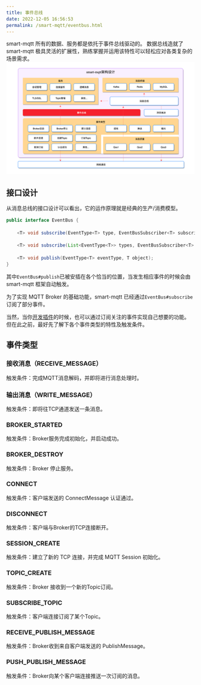 ```yaml
---
title: 事件总线
date: 2022-12-05 16:56:53
permalink: /smart-mqtt/eventbus.html
---
```


smart-mqtt 所有的数据、服务都是依托于事件总线驱动的。
数据总线造就了 smart-mqtt 极具灵活的扩展性，熟练掌握并运用该特性可以轻松应对各类复杂的场景需求。
![](./img/eventbus.png)

## 接口设计
从消息总线的接口设计可以看出，它的运作原理就是经典的生产/消费模型。
```java
public interface EventBus {

    <T> void subscribe(EventType<T> type, EventBusSubscriber<T> subscriber);

    <T> void subscribe(List<EventType<T>> types, EventBusSubscriber<T> subscriber);

    <T> void publish(EventType<T> eventType, T object);
}
```
其中`EventBus#publish`已被安插在各个恰当的位置，当发生相应事件的时候会由 smart-mqtt 框架自动触发。

为了实现 MQTT Broker 的基础功能，smart-mqtt 已经通过`EventBus#subscribe`订阅了部分事件。

当然，当你[开发插件](/smart-mqtt/plugins.html)的时候，也可以通过订阅关注的事件实现自己想要的功能。
但在此之前，最好先了解下各个事件类型的特性及触发条件。

## 事件类型
### 接收消息（RECEIVE_MESSAGE）
触发条件：完成MQTT消息解码，并即将进行消息处理时。
### 输出消息（WRITE_MESSAGE）
触发条件：即将往TCP通道发送一条消息。

### BROKER_STARTED
触发条件：Broker服务完成初始化，并启动成功。
### BROKER_DESTROY
触发条件：Broker 停止服务。
### CONNECT
触发条件：客户端发送的 ConnectMessage 认证通过。
### DISCONNECT
触发条件：客户端与Broker的TCP连接断开。
### SESSION_CREATE
触发条件：建立了新的 TCP 连接，并完成 MQTT Session 初始化。
### TOPIC_CREATE
触发条件：Broker 接收到一个新的Topic订阅。
### SUBSCRIBE_TOPIC
触发条件：客户端连接订阅了某个Topic。
### RECEIVE_PUBLISH_MESSAGE
触发条件：Broker收到来自客户端发送的 PublishMessage。
### PUSH_PUBLISH_MESSAGE
触发条件：Broker向某个客户端连接推送一次订阅的消息。
